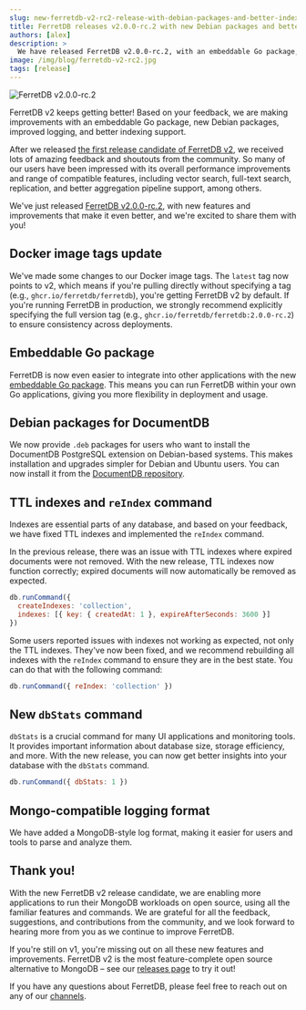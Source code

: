 ```yaml
---
slug: new-ferretdb-v2-rc2-release-with-debian-packages-and-better-indexing-support
title: FerretDB releases v2.0.0-rc.2 with new Debian packages and better indexing support
authors: [alex]
description: >
  We have released FerretDB v2.0.0-rc.2, with an embeddable Go package, new Debian packages, improved stats and logging, and better indexing support.
image: /img/blog/ferretdb-v2-rc2.jpg
tags: [release]
---
```


![FerretDB v2.0.0-rc.2](/img/blog/ferretdb-v2-rc2.jpg)

FerretDB v2 keeps getting better!
Based on your feedback, we are making improvements with an embeddable Go package, new Debian packages,
improved logging, and better indexing support.

<!--truncate-->

After we released [the first release candidate of FerretDB v2](2025-01-23-ferretdb-releases-v2-faster-more-compatible-mongodb-alternative.md),
we received lots of amazing feedback and shoutouts from the community.
So many of our users have been impressed with its overall performance improvements and range of compatible features,
including vector search, full-text search, replication, and better aggregation pipeline support, among others.

We've just released [FerretDB v2.0.0-rc.2](https://github.com/FerretDB/FerretDB/releases/tag/v2.0.0-rc.2),
with new features and improvements that make it even better,
and we're excited to share them with you!

## Docker image tags update

We've made some changes to our Docker image tags.
The `latest` tag now points to v2, which means if you're pulling directly without specifying a tag
(e.g., `ghcr.io/ferretdb/ferretdb`), you're getting FerretDB v2 by default.
If you're running FerretDB in production, we strongly recommend explicitly specifying the full version tag
(e.g., `ghcr.io/ferretdb/ferretdb:2.0.0-rc.2`) to ensure consistency across deployments.

## Embeddable Go package

FerretDB is now even easier to integrate into other applications with the new
[embeddable Go package](https://pkg.go.dev/github.com/FerretDB/FerretDB/v2/ferretdb).
This means you can run FerretDB within your own Go applications, giving you more flexibility in deployment and usage.

## Debian packages for DocumentDB

We now provide `.deb` packages for users who want to install the DocumentDB PostgreSQL extension
on Debian-based systems.
This makes installation and upgrades simpler for Debian and Ubuntu users.
You can now install it from the [DocumentDB repository](https://github.com/FerretDB/documentdb/releases).

## TTL indexes and `reIndex` command

Indexes are essential parts of any database, and based on your feedback, we have fixed TTL indexes and
implemented the `reIndex` command.

In the previous release, there was an issue with TTL indexes where expired documents were not removed.
With the new release, TTL indexes now function correctly; expired documents will now automatically be removed as expected.

```js
db.runCommand({
  createIndexes: 'collection',
  indexes: [{ key: { createdAt: 1 }, expireAfterSeconds: 3600 }]
})
```

Some users reported issues with indexes not working as expected, not only the TTL indexes.
They've now been fixed, and we recommend rebuilding all indexes with the `reIndex` command to ensure they are in the best state.
You can do that with the following command:

```js
db.runCommand({ reIndex: 'collection' })
```

## New `dbStats` command

`dbStats` is a crucial command for many UI applications and monitoring tools.
It provides important information about database size, storage efficiency, and more.
With the new release, you can now get better insights into your database with the `dbStats` command.

```js
db.runCommand({ dbStats: 1 })
```

## Mongo-compatible logging format

We have added a MongoDB-style log format, making it easier for users and tools to parse and analyze them.

## Thank you!

With the new FerretDB v2 release candidate, we are enabling more applications to run their MongoDB workloads
on open source, using all the familiar features and commands.
We are grateful for all the feedback, suggestions, and contributions from the community,
and we look forward to hearing more from you as we continue to improve FerretDB.

If you're still on v1, you're missing out on all these new features and improvements.
FerretDB v2 is the most feature-complete open source alternative to MongoDB – see our
[releases page](https://github.com/FerretDB/FerretDB/releases) to try it out!

If you have any questions about FerretDB, please feel free to reach out on any of our [channels](https://docs.ferretdb.io/#community).
